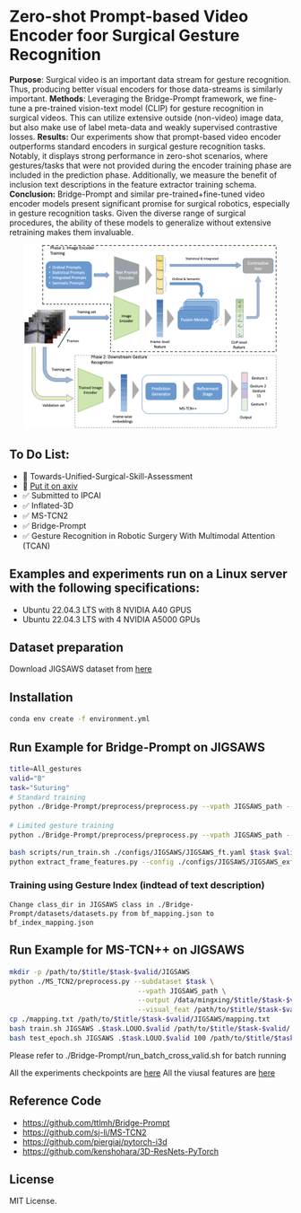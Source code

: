 #  Zero-shot Prompt-based Video Encoder foor Surgical Gesture Recognition


**Purpose**: Surgical video is an important data stream for gesture recognition. Thus, producing better visual encoders for those data-streams is similarly important.
**Methods**: Leveraging the Bridge-Prompt framework, we fine-tune a pre-trained vision-text model (CLIP) for gesture recognition in surgical videos. This can utilize extensive outside (non-video) image data, but also make use of label meta-data and weakly supervised contrastive losses.
**Results:** Our experiments show that prompt-based video encoder outperforms standard encoders in surgical gesture recognition tasks. Notably, it displays strong performance in zero-shot scenarios, where gestures/tasks that were not provided during the encoder training phase are included in the prediction phase. Additionally, we measure the benefit of inclusion text descriptions in the feature extractor training schema.
**Conclusion:** Bridge-Prompt and similar pre-trained+fine-tuned video encoder models present significant promise for surgical robotics, especially in gesture recognition tasks. Given the diverse range of surgical procedures, the ability of these models to generalize without extensive retraining makes them invaluable.


<p align="center"><img src="./figs/model_fig.png" width=90% height=50%></p>

## To Do List:
- :black_square_button: Towards-Unified-Surgical-Skill-Assessment
- :black_square_button: [Put it on axiv]()
- :white_check_mark: Submitted to IPCAI
- :white_check_mark: Inflated-3D
- :white_check_mark: MS-TCN2
- :white_check_mark: Bridge-Prompt
- :white_check_mark: Gesture Recognition in Robotic Surgery With Multimodal Attention (TCAN)

## Examples and experiments run on a Linux server with the following specifications:
* Ubuntu 22.04.3 LTS with 8 NVIDIA A40 GPUS
* Ubuntu 22.04.3 LTS with 4 NVIDIA A5000 GPUs

## Dataset preparation
Download JIGSAWS dataset from [here](https://cirl.lcsr.jhu.edu/research/hmm/datasets/jigsaws_release/)

## Installation
```bash
conda env create -f environment.yml
```

## Run Example for Bridge-Prompt on JIGSAWS
```bash
title=All_gestures
valid="B"
task="Suturing"
# Standard training
python ./Bridge-Prompt/preprocess/preprocess.py --vpath JIGSAWS_path --out /path/to/$title/$task-$valid --user_for_val $valid --task $task

# Limited gesture training
python ./Bridge-Prompt/preprocess/preprocess.py --vpath JIGSAWS_path --out /path/to/$title/$task-$valid --user_for_val $valid --task $task --filter_labels True --keep_labels 10
```

```bash
bash scripts/run_train.sh ./configs/JIGSAWS/JIGSAWS_ft.yaml $task $valid /path/to/$title/$task-$valid 
python extract_frame_features.py --config ./configs/JIGSAWS/JIGSAWS_exfm.yaml --pretrain ./exp/clip_ucf/ViT-B/16/JIGSAWS/$task-$valid/last_model.pt --savedir /path/to/$title/$task-$valid/visual_features
```
### Training using Gesture Index (indtead of text description)
```
Change class_dir in JIGSAWS class in ./Bridge-Prompt/datasets/datasets.py from bf_mapping.json to bf_index_mapping.json
```

## Run Example for MS-TCN++ on JIGSAWS
```bash
mkdir -p /path/to/$title/$task-$valid/JIGSAWS
python ./MS_TCN2/preprocess.py --subdataset $task \
                                --vpath JIGSAWS_path \
                                --output /data/mingxing/$title/$task-$valid/JIGSAWS \
                                --visual_feat /path/to/$title/$task-$valid/visual_features
cp ./mapping.txt /path/to/$title/$task-$valid/JIGSAWS/mapping.txt
bash train.sh JIGSAWS .$task.LOUO.$valid /path/to/$title/$task-$valid/
bash test_epoch.sh JIGSAWS .$task.LOUO.$valid 100 /path/to/$title/$task-$valid/
```

Please refer to ./Bridge-Prompt/run_batch_cross_valid.sh for batch running

All the experiments checkpoints are [here](...)
All the viusal features are [here](...)

## Reference Code

- https://github.com/ttlmh/Bridge-Prompt
- https://github.com/sj-li/MS-TCN2
- https://github.com/piergiaj/pytorch-i3d
- https://github.com/kenshohara/3D-ResNets-PyTorch


## License

MIT License.